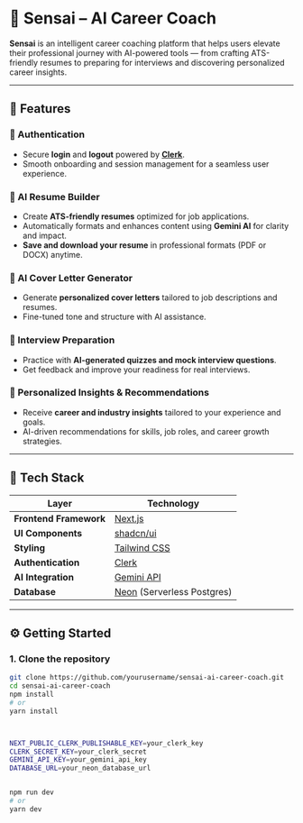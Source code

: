 # 🧠 Sensai – AI Career Coach  

**Sensai** is an intelligent career coaching platform that helps users elevate their professional journey with AI-powered tools — from crafting ATS-friendly resumes to preparing for interviews and discovering personalized career insights.  

---

## 🚀 Features  

### 🔐 Authentication  
- Secure **login** and **logout** powered by **[Clerk](https://clerk.com/)**.  
- Smooth onboarding and session management for a seamless user experience.  

### 📄 AI Resume Builder  
- Create **ATS-friendly resumes** optimized for job applications.  
- Automatically formats and enhances content using **Gemini AI** for clarity and impact.  
- **Save and download your resume** in professional formats (PDF or DOCX) anytime.  

### 📨 AI Cover Letter Generator  
- Generate **personalized cover letters** tailored to job descriptions and resumes.  
- Fine-tuned tone and structure with AI assistance.  

### 🎯 Interview Preparation  
- Practice with **AI-generated quizzes and mock interview questions**.  
- Get feedback and improve your readiness for real interviews.  

### 💼 Personalized Insights & Recommendations  
- Receive **career and industry insights** tailored to your experience and goals.  
- AI-driven recommendations for skills, job roles, and career growth strategies.  

---

## 🧩 Tech Stack  

| Layer | Technology |
|-------|-------------|
| **Frontend Framework** | [Next.js](https://nextjs.org/) |
| **UI Components** | [shadcn/ui](https://ui.shadcn.com/) |
| **Styling** | [Tailwind CSS](https://tailwindcss.com/) |
| **Authentication** | [Clerk](https://clerk.com/) |
| **AI Integration** | [Gemini API](https://ai.google.dev/) |
| **Database** | [Neon](https://neon.tech/) (Serverless Postgres) |

---

## ⚙️ Getting Started  

### 1. Clone the repository  
```bash
git clone https://github.com/yourusername/sensai-ai-career-coach.git
cd sensai-ai-career-coach
npm install
# or
yarn install



NEXT_PUBLIC_CLERK_PUBLISHABLE_KEY=your_clerk_key
CLERK_SECRET_KEY=your_clerk_secret
GEMINI_API_KEY=your_gemini_api_key
DATABASE_URL=your_neon_database_url


npm run dev
# or
yarn dev
